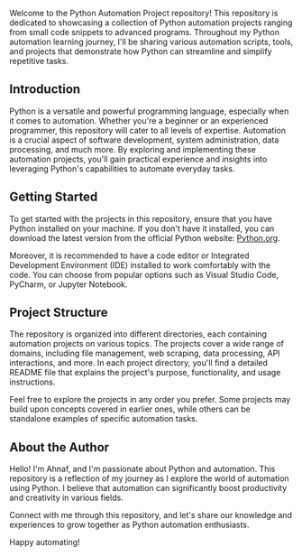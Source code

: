 Welcome to the Python Automation Project repository! This repository is dedicated to showcasing a collection of Python automation projects ranging from small code snippets to advanced programs. Throughout my Python automation learning journey, I'll be sharing various automation scripts, tools, and projects that demonstrate how Python can streamline and simplify repetitive tasks.

## Introduction

Python is a versatile and powerful programming language, especially when it comes to automation. Whether you're a beginner or an experienced programmer, this repository will cater to all levels of expertise. Automation is a crucial aspect of software development, system administration, data processing, and much more. By exploring and implementing these automation projects, you'll gain practical experience and insights into leveraging Python's capabilities to automate everyday tasks.

## Getting Started

To get started with the projects in this repository, ensure that you have Python installed on your machine. If you don't have it installed, you can download the latest version from the official Python website: [Python.org](Python.org).

Moreover, it is recommended to have a code editor or Integrated Development Environment (IDE) installed to work comfortably with the code. You can choose from popular options such as Visual Studio Code, PyCharm, or Jupyter Notebook.

## Project Structure

The repository is organized into different directories, each containing automation projects on various topics. The projects cover a wide range of domains, including file management, web scraping, data processing, API interactions, and more. In each project directory, you'll find a detailed README file that explains the project's purpose, functionality, and usage instructions.

Feel free to explore the projects in any order you prefer. Some projects may build upon concepts covered in earlier ones, while others can be standalone examples of specific automation tasks.

## About the Author

Hello! I'm Ahnaf, and I'm passionate about Python and automation. This repository is a reflection of my journey as I explore the world of automation using Python. I believe that automation can significantly boost productivity and creativity in various fields.

Connect with me through this repository, and let's share our knowledge and experiences to grow together as Python automation enthusiasts.

Happy automating!
